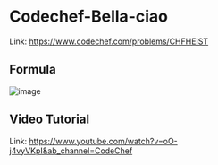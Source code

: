 # Codechef-Bella-ciao
Link: https://www.codechef.com/problems/CHFHEIST
## Formula
![image](https://user-images.githubusercontent.com/51401355/163111798-ee0ca6f7-e826-481c-97ef-dd20e42e9cd7.png)

## Video Tutorial
Link: https://www.youtube.com/watch?v=oO-j4vyVKpI&ab_channel=CodeChef
